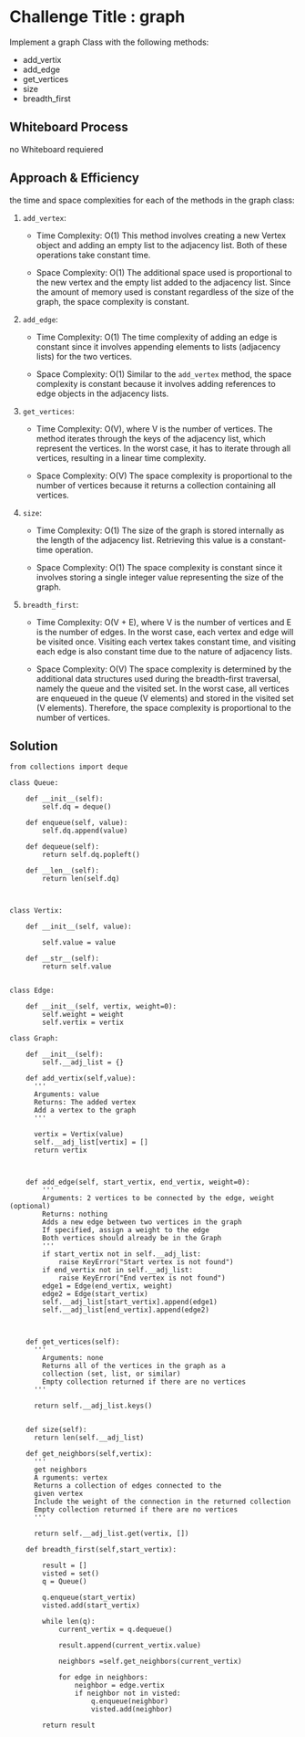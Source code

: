 # Challenge Title : graph
Implement a graph Class with the following methods:
 - add_vertix
 - add_edge
 - get_vertices
 - size
 - breadth_first

## Whiteboard Process
no Whiteboard requiered

## Approach & Efficiency
the time and space complexities for each of the methods in the graph class:

1. `add_vertex`:
   - Time Complexity: O(1)
     This method involves creating a new Vertex object and adding an empty list to the adjacency list. Both of these operations take constant time.

   - Space Complexity: O(1)
     The additional space used is proportional to the new vertex and the empty list added to the adjacency list. Since the amount of memory used is constant regardless of the size of the graph, the space complexity is constant.

2. `add_edge`:
   - Time Complexity: O(1)
     The time complexity of adding an edge is constant since it involves appending elements to lists (adjacency lists) for the two vertices.

   - Space Complexity: O(1)
     Similar to the `add_vertex` method, the space complexity is constant because it involves adding references to edge objects in the adjacency lists.

3. `get_vertices`:
   - Time Complexity: O(V), where V is the number of vertices.
     The method iterates through the keys of the adjacency list, which represent the vertices. In the worst case, it has to iterate through all vertices, resulting in a linear time complexity.

   - Space Complexity: O(V)
     The space complexity is proportional to the number of vertices because it returns a collection containing all vertices.

4. `size`:
   - Time Complexity: O(1)
     The size of the graph is stored internally as the length of the adjacency list. Retrieving this value is a constant-time operation.

   - Space Complexity: O(1)
     The space complexity is constant since it involves storing a single integer value representing the size of the graph.

5. `breadth_first`:
   - Time Complexity: O(V + E), where V is the number of vertices and E is the number of edges.
     In the worst case, each vertex and edge will be visited once. Visiting each vertex takes constant time, and visiting each edge is also constant time due to the nature of adjacency lists.

   - Space Complexity: O(V)
     The space complexity is determined by the additional data structures used during the breadth-first traversal, namely the queue and the visited set. In the worst case, all vertices are enqueued in the queue (V elements) and stored in the visited set (V elements). Therefore, the space complexity is proportional to the number of vertices.

## Solution
```
from collections import deque 

class Queue:

    def __init__(self):
        self.dq = deque()

    def enqueue(self, value):
        self.dq.append(value)

    def dequeue(self):
        return self.dq.popleft()

    def __len__(self):
        return len(self.dq)



class Vertix:

    def __init__(self, value):

        self.value = value

    def __str__(self):
        return self.value


class Edge:

    def __init__(self, vertix, weight=0):
        self.weight = weight
        self.vertix = vertix

class Graph:

    def __init__(self):
        self.__adj_list = {}
      
    def add_vertix(self,value):
      '''
      Arguments: value
      Returns: The added vertex
      Add a vertex to the graph
      '''
  
      vertix = Vertix(value)
      self.__adj_list[vertix] = []
      return vertix

  

    def add_edge(self, start_vertix, end_vertix, weight=0):
        '''
        Arguments: 2 vertices to be connected by the edge, weight (optional)
        Returns: nothing
        Adds a new edge between two vertices in the graph
        If specified, assign a weight to the edge
        Both vertices should already be in the Graph
        '''
        if start_vertix not in self.__adj_list:
            raise KeyError("Start vertex is not found")
        if end_vertix not in self.__adj_list:
            raise KeyError("End vertex is not found")
        edge1 = Edge(end_vertix, weight)
        edge2 = Edge(start_vertix)
        self.__adj_list[start_vertix].append(edge1)
        self.__adj_list[end_vertix].append(edge2)

  
  
    def get_vertices(self):
      '''
        Arguments: none
        Returns all of the vertices in the graph as a  
        collection (set, list, or similar)
        Empty collection returned if there are no vertices
      '''
  
      return self.__adj_list.keys()

  
    def size(self):
      return len(self.__adj_list)
  
    def get_neighbors(self,vertix):
      '''
      get neighbors
      A rguments: vertex
      Returns a collection of edges connected to the 
      given vertex
      Include the weight of the connection in the returned collection
      Empty collection returned if there are no vertices
      '''
      
      return self.__adj_list.get(vertix, [])
  
    def breadth_first(self,start_vertix):
    
        result = []
        visted = set()
        q = Queue()

        q.enqueue(start_vertix)
        visted.add(start_vertix)

        while len(q):
            current_vertix = q.dequeue()

            result.append(current_vertix.value)

            neighbors =self.get_neighbors(current_vertix)

            for edge in neighbors:
                neighbor = edge.vertix
                if neighbor not in visted:
                    q.enqueue(neighbor)
                    visted.add(neighbor)

        return result
```

